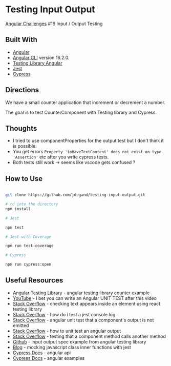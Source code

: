 # Testing Input Output

[Angular Challenges](https://github.com/tomalaforge/angular-challenges) #19 Input / Output Testing

## Built With

- [Angular](https://angular.io)
- [Angular CLI](https://github.com/angular/angular-cli) version 16.2.0.
- [Testing Library Angular](https://testing-library.com/docs/angular-testing-library/intro)
- [Jest](https://jestjs.io)
- [Cypress](https://www.cypress.io)

## Directions

We have a small counter application that increment or decrement a number.

The goal is to test CounterComponent with Testing library and Cypress.

## Thoughts

- I tried to use componentProperties for the output test but I don't think it is possible.
- You get errors `Property 'toHaveTextContent' does not exist on type 'Assertion'` etc after you write cypress tests.  
- Both tests still work -> seems like vscode gets confused ? 

## How to Use

```bash 

git clone https://github.com/jdegand/testing-input-output.git

# cd into the directory
npm install

# Jest 

npm test

# Jest with Coverage

npm run test:coverage

# Cypress

npm run cypress:open
```

## Useful Resources

- [Angular Testing Library](https://testing-library.com/docs/angular-testing-library/examples) - angular testing library counter example
- [YouTube](https://www.youtube.com/watch?v=c57llB8QA2E) - I bet you can write an Angular UNIT TEST after this video
- [Stack Overflow](https://stackoverflow.com/questions/58976251/checking-text-appears-inside-an-element-using-react-testing-library) - checking text appears inside an element using react testing library
- [Stack Overflow](https://stackoverflow.com/questions/49096093/how-do-i-test-a-jest-console-log) - how do i test a jest console.log
- [Stack Overflow](https://stackoverflow.com/questions/46817783/angular-unit-test-that-a-components-output-is-not-emitted) - angular unit test that a component's output is not emitted
- [Stack Overflow](https://stackoverflow.com/questions/53775176/how-to-unit-test-an-angular-output) - how to unit test an angular output
- [Stack Overflow](https://stackoverflow.com/questions/42302114/testing-that-a-component-method-calls-another-method) - testing that a component method calls another method
- [Github](https://github.com/testing-library/angular-testing-library/blob/main/apps/example-app/src/app/examples/02-input-output.spec.ts) - input output spec example from angular testing library
- [Blog](https://chrisboakes.com/mocking-javascript-class-inner-functions-with-jest/) - mocking javascript class inner functions with jest
- [Cypress Docs](https://docs.cypress.io/guides/component-testing/angular/api) - angular api
- [Cypress Docs](https://docs.cypress.io/guides/component-testing/angular/examples) - angular examples